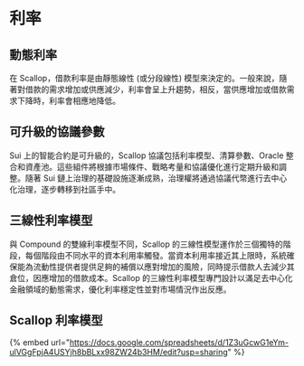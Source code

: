 # 利率

## 動態利率

在 Scallop，借款利率是由靜態線性 (或分段線性) 模型來決定的。一般來說，隨著對借款的需求增加或供應減少，利率會呈上升趨勢，相反，當供應增加或借款需求下降時，利率會相應地降低。

## 可升級的協議參數

Sui 上的智能合約是可升級的，Scallop 協議包括利率模型、清算參數、Oracle 整合和資產池。這些組件將根據市場條件、戰略考量和協議優化進行定期升級和調整。隨著 Sui 鏈上治理的基礎設施逐漸成熟，治理權將通過協議代幣進行去中心化治理，逐步轉移到社區手中。

## 三線性利率模型

與 Compound 的雙線利率模型不同，Scallop 的三線性模型運作於三個獨特的階段，每個階段由不同水平的資本利用率觸發。當資本利用率接近其上限時，系統確保能為流動性提供者提供足夠的補償以應對增加的風險，同時提示借款人去減少其倉位，因應增加的借款成本。Scallop 的三線性利率模型專門設計以滿足去中心化金融領域的動態需求，優化利率穩定性並對市場情況作出反應。

## Scallop 利率模型

{% embed url="https://docs.google.com/spreadsheets/d/1Z3uGcwG1eYm-ulVGgFpjA4USYjh8bBLxx98ZW24b3HM/edit?usp=sharing" %}
